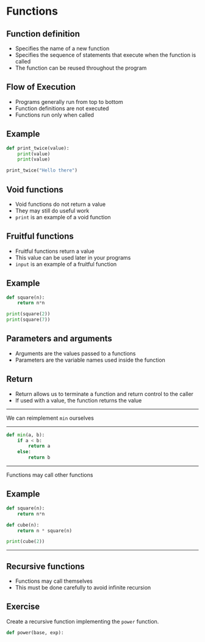 Functions
=========

Function definition
-------------------

- Specifies the name of a new function 
- Specifies the sequence of statements that execute when the function is called
- The function can be reused throughout the program

Flow of Execution
-----------------

- Programs generally run from top to bottom
- Function definitions are not executed
- Functions run only when called

Example
-------

```python
def print_twice(value):
    print(value)
    print(value)

print_twice("Hello there")
```

Void functions
--------------

- Void functions do not return a value
- They may still do useful work
- `print` is an example of a void function

Fruitful functions
------------------

- Fruitful functions return a value
- This value can be used later in your programs
- `input` is an example of a fruitful function

Example
-------

```python
def square(n):
    return n*n

print(square(2))
print(square(7))
```

Parameters and arguments
------------------------

- Arguments are the values passed to a functions
- Parameters are the variable names used inside the function

Return
------

- Return allows us to terminate a function and return control to the caller
- If used with a value, the function returns the value

---

We can reimplement `min` ourselves

---

```python
def min(a, b):
    if a < b:
        return a
    else:
        return b
```

---

Functions may call other functions

Example
-------

```python
def square(n):
    return n*n

def cube(n):
    return n * square(n)

print(cube(2))
```

---

Recursive functions
-------------------

- Functions may call themselves
- This must be done carefully to avoid infinite recursion

Exercise
---------

Create a recursive function implementing the `power` function.

```python
def power(base, exp):
```
